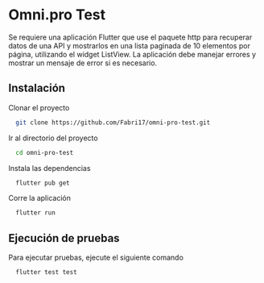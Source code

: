 
# Omni.pro Test

Se requiere una aplicación Flutter que use el paquete http para recuperar datos de una API y mostrarlos en una lista paginada de 10 elementos por página, utilizando el widget ListView. La aplicación debe manejar errores y mostrar un mensaje de error si es necesario.



## Instalación

Clonar el proyecto
```bash
  git clone https://github.com/Fabri17/omni-pro-test.git
```

Ir al directorio del proyecto

```bash
  cd omni-pro-test
```
    
Instala las dependencias

```bash
  flutter pub get
```
    
Corre la aplicación

```bash
  flutter run
```
    
## Ejecución de pruebas

Para ejecutar pruebas, ejecute el siguiente comando

```bash
  flutter test test 
```

